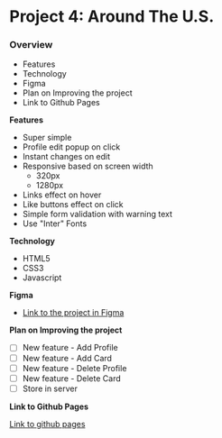 # Project 4: Around The U.S.

### Overview

* Features
* Technology
* Figma
* Plan on Improving the project
* Link to Github Pages

**Features**

* Super simple
* Profile edit popup on click
* Instant changes on edit
* Responsive based on screen width 
  - 320px
  - 1280px
* Links effect on hover
* Like buttons effect on click
* Simple form validation with warning text
* Use "Inter" Fonts

**Technology**

* HTML5
* CSS3
* Javascript

**Figma**

* [Link to the project in Figma](https://www.figma.com/file/SurN1jaeEQIhuZEDMhmWWf/Sprint-4-Around-The-U.S.-desktop-mobile?node-id=0%3A1)

**Plan on Improving the project**

- [ ] New feature - Add Profile
- [ ] New feature - Add Card
- [ ] New feature - Delete Profile 
- [ ] New feature - Delete Card 
- [ ] Store in server

**Link to Github Pages**

[Link to github pages](https://tongkorn.github.io/web_project_4/index.html)

